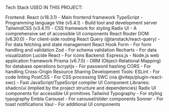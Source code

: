 Tech Stack USED IN THIS PROJECT:

Frontend:
React (v18.3.1) - Main frontend framework
TypeScript - Programming language
Vite (v5.4.1) - Build tool and development server
TailwindCSS (v3.4.11) - CSS framework for styling
Radix UI - A comprehensive set of accessible UI components
React Router DOM (v6.30.0) - For client-side routing
React Query (@tanstack/react-query) - For data fetching and state management
React Hook Form - For form handling and validation
Zod - For schema validation
Recharts - For data visualization
Lucide React - For icons
Backend:
Express.js - Node.js web application framework
Prisma (v6.7.0) - ORM (Object-Relational Mapping) for database operations
bcryptjs - For password hashing
CORS - For handling Cross-Origin Resource Sharing
Development Tools:
ESLint - For code linting
PostCSS - For CSS processing
SWC (via @vitejs/plugin-react-swc) - Fast JavaScript/TypeScript compiler
UI Component Libraries:
shadcn/ui (implied by the project structure and dependencies)
Radix UI components for accessible UI primitives
Tailwind Typography - For styling typography
Embla Carousel - For carousel/slider components
Sonner - For toast notifications
Vaul - For additional UI components
